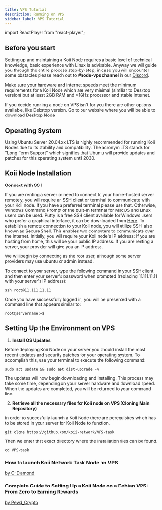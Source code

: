 ```yaml
---
title: VPS Tutorial
description: Running on VPS
sidebar_label: VPS Tutorial
---
```


import ReactPlayer from "react-player";


## Before you start
Setting up and maintaining a Koii Node requires a basic level of technical knowledge, basic experience with Linux is advisable. Anyway we will guide you through the entire process step-by-step, in case you will encounter some obstacles please reach out to **#node-vps channel** in our [Discord](https://discord.gg/koii-network).

Make sure your hardware and internet speeds meet the minimum requirements for a Koii Node which are very minimal (similiar to Desktop version) but at least 2GB RAM and >1GHz processor and stable internet.

If you decide running a node on VPS isn't for you there are other options available, like Dekstop version. Go to our website where you will be able to download [Desktop Node](https://www.koii.network/node)

## Operating System
Using Ubuntu Server 20.04.xx LTS is highly recommended for running Koii Nodes due to its stability and compatibility. The acronym LTS stands for "Long Term Support" which signifies that Ubuntu will provide updates and patches for this operating system until 2030.

## Koii Node Installation   
**Connect with SSH**

If you are renting a server or need to connect to your home-hosted server remotely, you will require an SSH client or terminal to communicate with your Koii node. If you have a preferred terminal please use that. Otherwise, Windows Command Prompt or the built-in terminal for MacOS and Linux users can be used. Putty is a free SSH client available for Windows users who prefer a graphical interface, it can be downloaded from [Here](www.putty.org). To establish a remote connection to your Koii node, you will utilize SSH, also known as Secure Shell. This enables two computers to communicate over the internet. Initially, you will require your Koii node's IP address: If you are hosting from home, this will be your public IP address. If you are renting a server, your provider will give you an IP address.

We will begin by connecting as the root user, although some server providers may use ubuntu or admin instead.

To connect to your server, type the following command in your SSH client and then enter your server's password when prompted (replacing 11.111.11.11 with your server's IP address):

```
ssh root@11.111.11.11
```
Once you have successfully logged in, you will be presented with a command line that appears similar to:

```
root@servername:~$ 
```

## Setting Up the Environment on VPS

1. **Install OS Updates**

Before deploying Koii Node on your server you should install the most recent updates and security patches for your operating system. To accomplish this, use your terminal to execute the following command:

```
sudo apt update && sudo apt dist-upgrade -y
```

The updates will now begin downloading and installing. This process may take some time, depending on your server hardware and download speed. When the updates are completed, you will be returned to your command line.

2. **Retrieve all the necessary files for Koii node on VPS (Cloning Main Repository)**

In order to succesfully launch a Koii Node there are perequisites which has to be stored in your server for Koii Node to function.

```
git clone https://github.com/koii-network/VPS-task
```

Then we enter that exact directory where the installation files can be found.

```
cd VPS-task
```











### How to launch Koii Network Task Node on VPS
[by C-Diamond](https://www.youtube.com/@c-diamond/videos)
<ReactPlayer width="100%" alt="youtube video embed by C-Diamond" controls url="https://youtu.be/fkcl98CYXWU?si=GGBxxkCY9RBVo1X4" />

### Complete Guide to Setting Up a Koii Node on a Debian VPS: From Zero to Earning Rewards
[by Pewd_Crypto](https://www.youtube.com/@pewdcrypto3985/videos)
<ReactPlayer width="100%" alt="youtube video embed by Pewd_Crypto" controls url="https://youtu.be/h9LkcSo29IA?si=rWZYygrQd0UZMUIJ" />


<!-- 1. **Clone the Task-Template Repository**:
   ```bash
   git clone https://github.com/koii-network/VPS-task
   cd VPS-task
   ```

2. **Configure Environment Variables**:
   - Update the `.env.local` file.
     - Set the `ENVIRONMENT` field to `"production"`.
   - Update the `TASKS` field with the task IDs you want to run, separated by commas.
   - Update the `TASK_STAKES` field with the stake amounts corresponding to each task in `TASKS`, separated by commas.
   - Set `INITIAL_STAKING_WALLET_BALANCE` to the amount of KOII you want in the staking wallet. This should be greater than the sum of all `TASK_STAKES` plus a buffer of at least 1 KOII for rent.
   - Add any specific task variables required for the tasks at the end of the file.
   
   :::info Example
   After you enter a task Id needs your information, you can add them as environment variables,
   please add them under the SCRAPING_URL=""
   for example: TWITTER_USERNAME=""
   :::
   ---

   :::tip Multi-task example
      ```bash
   TASKS="AXcd6MctmDUQo3XDeBNa4NBAi4tfBYDpt4Adxyai3Do3, AXcd6MctmDUQo3XDeBNa4NBAi4tfBYDpt4Adxyai3Do3"
   TASK_STAKES= 5, 2
   ```
   :::

3. **Ensure Koii CLI is Installed**:
   The task node will use the wallet pointed to in the Koii configuration.  [Click here for the installation steps](https://docs.koii.network/develop/command-line-tool/koii-cli/install-cli).

---

### Set up New Koii Pubkey

   ```bash
   koii balance
   ```
It will shows "Error: Dynamic program error: No default signer found, run "koii-keygen new -o /your/path/of/id.json" to create a new one"
**this path will automaticly generated**.

   ```bash
   koii-keygen new -o /your/path/of/id.json
   ```

- After that the system will generated a new account for you, associate with your account address.

- To improve security, system want you set up BIP39 Passphrase, you can leave it for empty.

- Then you will have your new pubkey, **transfer some tokens to this account using [Finnie Wallet](https://chromewebstore.google.com/detail/finnie/cjmkndjhnagcfbpiemnkdpomccnjblmj)**.

---

### Run Docker Compose:

- First, [Install](https://docs.docker.com/get-docker/) the **Docker** to your computer.

- Then, use this code to run the task node in Docker

   ```bash
   docker-compose up
   ```
   This command creates a staking wallet, stakes on the tasks, and then runs the tasks.

- Now your Node is running in Docker

---

### Managing Stakes

- Use this code to load your wallet to docker

   ```bash
   docker run -v /your/path/of/wallet:/wallet your-image-name
   ```

:::tip
you can find you wallet path in `.env.local`, and looking for `WALLET_LOCATION`
:::

- In this case, the image name is `public.ecr.aws/koii-network/task_node`, you can always find your image name by using:

 ```bash
   docker images ls
   ```

- Use this code to Unstake, Claim rewards in your node task:

   ```bash
    exec task node npx @ koii/create-task-cli@latest
   ```
**The option will looks like:**

 Wallet path:`/your/path/of/wallet/id.json?`  
  Select operation    
   - Create a new task  
   - update existing task  
   - Activate/Deactivate task  
   - Claim reward  
   - Fund task with more KOII  
   - Withdraw staked funds from task  
   - upload assets to IPFS(metadata/local vars) -->